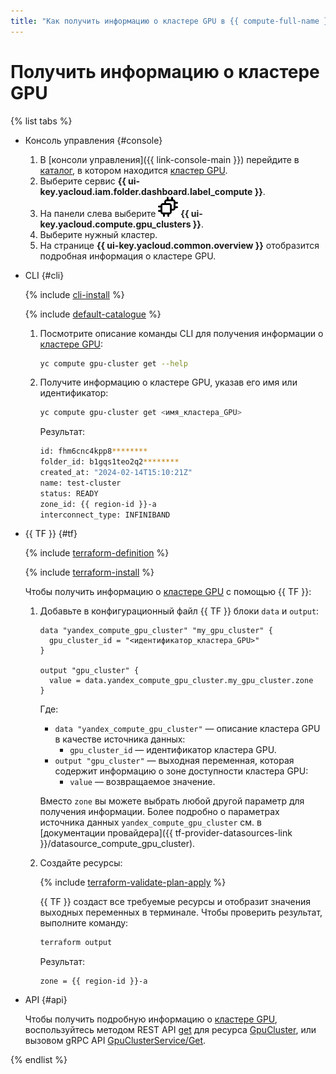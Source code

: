 ```yaml
---
title: "Как получить информацию о кластере GPU в {{ compute-full-name }}"
---
```


# Получить информацию о кластере GPU


{% list tabs %}

- Консоль управления {#console}

  1. В [консоли управления]({{ link-console-main }}) перейдите в [каталог](../../../resource-manager/concepts/resources-hierarchy.md#folder), в котором находится [кластер GPU](../../concepts/gpus.md#gpu-clusters).
  1. Выберите сервис **{{ ui-key.yacloud.iam.folder.dashboard.label_compute }}**.
  1. На панели слева выберите ![image](../../../_assets/console-icons/cpus.svg) **{{ ui-key.yacloud.compute.gpu_clusters }}**.
  1. Выберите нужный кластер.
  1. На странице **{{ ui-key.yacloud.common.overview }}** отобразится подробная информация о кластере GPU.

- CLI {#cli}

  {% include [cli-install](../../../_includes/cli-install.md) %}

  {% include [default-catalogue](../../../_includes/default-catalogue.md) %}

  1. Посмотрите описание команды CLI для получения информации о [кластере GPU](../../concepts/gpus.md#gpu-clusters):

      ```bash
      yc compute gpu-cluster get --help
      ```
      
  1. Получите информацию о кластере GPU, указав его имя или идентификатор:
      
      ```bash
      yc compute gpu-cluster get <имя_кластера_GPU>
      ```

      Результат:

      ```bash
      id: fhm6cnc4kpp8********
      folder_id: b1gqs1teo2q2********
      created_at: "2024-02-14T15:10:21Z"
      name: test-cluster
      status: READY
      zone_id: {{ region-id }}-a
      interconnect_type: INFINIBAND
      ```

- {{ TF }} {#tf}

  {% include [terraform-definition](../../../_tutorials/_tutorials_includes/terraform-definition.md) %}

  {% include [terraform-install](../../../_includes/terraform-install.md) %}

  Чтобы получить информацию о [кластере GPU](../../concepts/gpus.md#gpu-clusters) с помощью {{ TF }}:

  1. Добавьте в конфигурационный файл {{ TF }} блоки `data` и `output`:

      ```hcl
      data "yandex_compute_gpu_cluster" "my_gpu_cluster" {
        gpu_cluster_id = "<идентификатор_кластера_GPU>"
      }

      output "gpu_cluster" {
        value = data.yandex_compute_gpu_cluster.my_gpu_cluster.zone
      }
      ```

      Где:

      * `data "yandex_compute_gpu_cluster"` — описание кластера GPU в качестве источника данных:
        * `gpu_cluster_id` — идентификатор кластера GPU.
      * `output "gpu_cluster"` — выходная переменная, которая содержит информацию о зоне доступности кластера GPU:
        * `value` — возвращаемое значение.

     Вместо `zone` вы можете выбрать любой другой параметр для получения информации. Более подробно о параметрах источника данных `yandex_compute_gpu_cluster` см. в [документации провайдера]({{ tf-provider-datasources-link }}/datasource_compute_gpu_cluster).

  1. Создайте ресурсы:

      {% include [terraform-validate-plan-apply](../../../_tutorials/_tutorials_includes/terraform-validate-plan-apply.md) %}

      {{ TF }} создаст все требуемые ресурсы и отобразит значения выходных переменных в терминале. Чтобы проверить результат, выполните команду:

      ```bash
      terraform output
      ```

      Результат:

      ```text
      zone = {{ region-id }}-a
      ```

- API {#api}

  Чтобы получить подробную информацию о [кластере GPU](../../concepts/gpus.md#gpu-clusters), воспользуйтесь методом REST API [get](../../api-ref/GpuCluster/get.md) для ресурса [GpuCluster](../../api-ref/GpuCluster/index.md), или вызовом gRPC API [GpuClusterService/Get](../../api-ref/grpc/gpu_cluster_service.md#Get).

{% endlist %}
